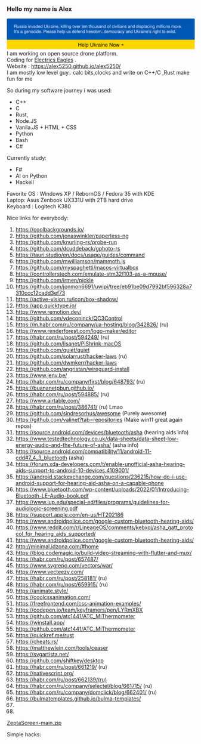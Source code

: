 ### Hello my name is Alex
[![Stand With Ukraine](https://raw.githubusercontent.com/vshymanskyy/StandWithUkraine/main/banner2-direct.svg)](https://stand-with-ukraine.pp.ua)
I am working  on open source drone platform.\
Coding for  [Electrics Eagles](https://www.eeagles.net) . \
Website : https://alex5250.github.io/alex5250/ \
I am mostly low level guy.. calc bits,clocks and write on C++/C ,Rust make fun for me  

 
So during my software journey i was used:
- C++
- C
- Rust,
- Node.JS
- Vanila.JS + HTML + CSS
- Python
- Bash
- C#


Currently study:
- F#
- AI on Python 
- Hackell 



Favorite OS : Windows XP / RebornOS /  Fedora 35 with KDE \
Laptop: Asus Zenbook UX331U  with 2TB hard drive  \
Keyboard : Logitech K380 


Nice links for everybody:

1. https://coolbackgrounds.io/
2. https://github.com/jonaswinkler/paperless-ng
3. https://github.com/knurling-rs/probe-run
4. https://github.com/dcuddeback/gphoto-rs
5. https://tauri.studio/en/docs/usage/guides/command
6. https://github.com/mwilliamson/mammoth.js
7. https://github.com/myspaghetti/macos-virtualbox
8. https://controllerstech.com/emulate-stm32f103-as-a-mouse/
10. https://github.com/irmen/pickle
14. https://github.com/jonmon6691/uwipi/tree/eb91be09d7992bf596328a7310ccc12cadd3ef73
15. https://active-vision.ru/icon/box-shadow/
17. https://app.quicktype.io/
18. https://www.remotion.dev/
19. https://github.com/vdeconinck/QC3Control
20. https://m.habr.com/ru/company/ua-hosting/blog/342826/ (ru)
21. https://www.renderforest.com/logo-maker/editor
22. https://habr.com/ru/post/594249/ (ru)
23. https://github.com/lisanet/PiShrink-macOS 
24. https://github.com/quiet/quiet
25. https://github.com/solarrust/hacker-laws (ru)
26. https://github.com/dwmkerr/hacker-laws
27. https://github.com/angristan/wireguard-install
28. https://www.jenv.be/
29. https://habr.com/ru/company/first/blog/648793/ (ru)
30. https://buananetpbun.github.io/
31. https://habr.com/ru/post/594885/ (ru)
32. https://www.airtable.com/
33. https://habr.com/ru/post/386741/ (ru) Lmao
34. https://github.com/sindresorhus/awesome (Purely awesome)
35. https://github.com/valinet?tab=repositories (Make win11 great again repos)
36. https://source.android.com/devices/bluetooth/asha (hearing aids info)
37. https://www.testedtechnology.co.uk/data-sheets/data-sheet-low-energy-audio-and-the-future-of-asha/ (asha info)
38. https://source.android.com/compatibility/11/android-11-cdd#7_4_3_bluetooth (asha)
39. https://forum.xda-developers.com/t/enable-unofficial-asha-hearing-aids-support-to-android-10-devices.4109001/ 
40. https://android.stackexchange.com/questions/236215/how-do-i-use-android-support-for-hearing-aid-asha-on-a-capable-phone
41. https://www.bluetooth.com/wp-content/uploads/2022/01/Introducing-Bluetooth-LE-Audio-book.pdf
42. https://www.iup.edu/special-ed/files/programs/guidelines-for-audiologic-screening.pdf
43. https://support.apple.com/en-us/HT202186
44. https://www.androidpolice.com/google-custom-bluetooth-hearing-aids/
45. https://www.reddit.com/r/LineageOS/comments/kebxqj/asha_gatt_protocol_for_hearing_aids_supported/
46. https://www.androidpolice.com/google-custom-bluetooth-hearing-aids/
47. http://minimal.idzona.com/#home
48. https://blog.codemagic.io/build-video-streaming-with-flutter-and-mux/
49. https://habr.com/ru/post/657487/
50. https://www.svgrepo.com/vectors/war/
51. https://www.vecteezy.com/
52. https://habr.com/ru/post/258181/ (ru)
53. https://habr.com/ru/post/659915/ (ru)
54. https://animate.style/
55. https://coolcssanimation.com/
56. https://freefrontend.com/css-animation-examples/
57. https://codepen.io/team/keyframers/pen/LYRmXBX
58. https://github.com/atc1441/ATC_MiThermometer
59. https://winstall.app/
60. https://github.com/atc1441/ATC_MiThermometer
61. https://quickref.me/rust
62. https://cheats.rs/
63. https://matthewlein.com/tools/ceaser
64. https://svgartista.net/
65. https://github.com/shiftkey/desktop
66. https://habr.com/ru/post/661219/ (ru)
67. https://nativescript.org/
68. https://habr.com/ru/post/662139/(ru)
69. https://habr.com/ru/company/selectel/blog/661715/ (ru)
70. https://habr.com/ru/company/domclick/blog/662401/ (ru)
71. https://bulmatemplates.github.io/bulma-templates/
72. 
73. 

[ZeptaScreen-main.zip](https://github.com/alex5250/alex5250/files/7818336/ZeptaScreen-main.zip)


Simple hacks:
<script src="https://gist.github.com/alex5250/91c8b8bacdafc0d110ecd50282ad7549.js"></script>
